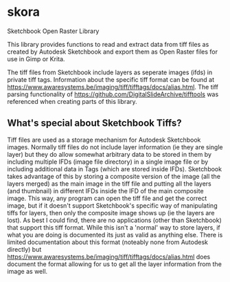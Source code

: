 # skora #

Sketchbook Open Raster Library

This library provides functions to read and extract data from tiff files as created by Autodesk Sketchbook and export them as Open Raster files for use in Gimp or Krita.

The tiff files from Sketchbook include layers as seperate images (ifds) in private tiff tags.  Information about the specific tiff format can be found at https://www.awaresystems.be/imaging/tiff/tifftags/docs/alias.html. The tiff parsing functionality of https://github.com/DigitalSlideArchive/tifftools was referenced when creating parts of this library.

## What's special about Sketchbook Tiffs? ##

Tiff files are used as a storage mechanism for Autodesk Sketchbook images.  Normally tiff files do not include layer information (ie they are single layer) but they do allow somewhat arbitrary data to be stored in them by including multiple IFDs (image file directory) in a single image file or by including additional data in Tags (which are stored inside IFDs).  Sketchbook takes advantage of this by storing a composite version of the image (all the layers merged) as the main image in the tiff file and putting all the layers (and thumbnail) in different IFDs inside the IFD of the main composite image.  This way, any program can open the tiff file and get the correct image, but if it doesn't support Sketchbook's specific way of manipulating tiffs for layers, then only the composite image shows up (ie the layers are lost).  As best I could find, there are no applications (other than Sketchbook) that support this tiff format.  While this isn't a 'normal' way to store layers, if what you are doing is documented its just as valid as anything else.  There is limited documentation about this format (noteably none from Autodesk directly) but https://www.awaresystems.be/imaging/tiff/tifftags/docs/alias.html does document the format allowing for us to get all the layer information from the image as well.